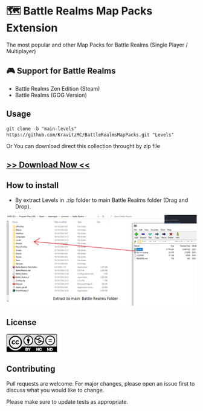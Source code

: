 # 🗺 Battle Realms Map Packs Extension 

 The most popular and other Map Packs for Battle Realms (Single Player / Multiplayer)
 
## 🎮 Support for Battle Realms 

- Battle Realms Zen Edition (Steam)
- Battle Realms (GOG Version)

## Usage
```
git clone -b "main-levels" https://github.com/KravitzMC/BattleRealmsMapPacks.git "Levels"
```



Or You can download direct this collection throught by zip file 

## [>> Download Now << ](https://github.com/KravitzMC/BattleRealmsMapPacks/archive/refs/heads/main.zip)

## How to install

- By extract Levels in .zip folder to main Battle Realms folder (Drag and Drop).

![](https://raw.githubusercontent.com/KravitzMC/BattleRealmsMapPacks/main/toturial.png)


## License 
[![License: CC BY-NC-ND 4.0](https://raw.githubusercontent.com/KravitzMC/BattleRealmsMapPacks/main/byncnd.png)](https://creativecommons.org/licenses/by-nc-nd/4.0/)

## Contributing
Pull requests are welcome. For major changes, please open an issue first to discuss what you would like to change.

Please make sure to update tests as appropriate.
